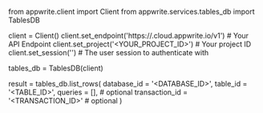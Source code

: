 from appwrite.client import Client
from appwrite.services.tables_db import TablesDB

client = Client()
client.set_endpoint('https://<REGION>.cloud.appwrite.io/v1') # Your API Endpoint
client.set_project('<YOUR_PROJECT_ID>') # Your project ID
client.set_session('') # The user session to authenticate with

tables_db = TablesDB(client)

result = tables_db.list_rows(
    database_id = '<DATABASE_ID>',
    table_id = '<TABLE_ID>',
    queries = [], # optional
    transaction_id = '<TRANSACTION_ID>' # optional
)
